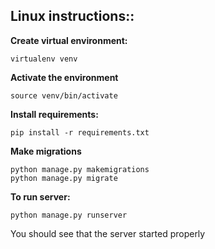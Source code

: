 ## Linux instructions::

**Create virtual environment:**
  
```
virtualenv venv
```

**Activate the environment**

```
source venv/bin/activate
```

**Install requirements:**

```
pip install -r requirements.txt
```

**Make migrations**

```
python manage.py makemigrations
python manage.py migrate
```

**To run server:**

```
python manage.py runserver
```

You should see that the server started properly
